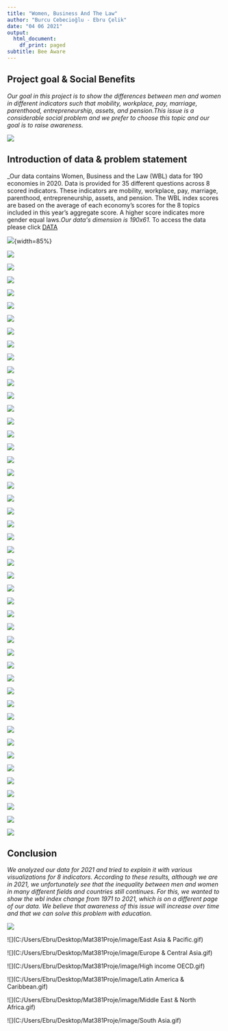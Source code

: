 ```yaml
---
title: "Women, Business And The Law"
author: "Burcu Cebecioğlu - Ebru Çelik"
date: "04 06 2021"
output:
  html_document:
    df_print: paged
subtitle: Bee Aware
---
```




## Project goal & Social Benefits

_Our goal in this project is to show the differences between men and women in different indicators such that mobility, workplace, pay, marriage, parenthood, entrepreneurship, assets, and pension.This issue is a considerable social problem and we prefer to choose this topic and our goal is to raise awareness._

![](https://openknowledge.worldbank.org/bitstream/handle/10986/35094/9781464816529.pdf.jpg?sequence=3&isAllowed=y)


## Introduction of data & problem statement
_Our data contains Women, Business and the Law (WBL) data for 190 economies in 2020. Data is provided for 35 different questions across 8 scored indicators. These indicators are mobility, workplace, pay, marriage, parenthood, entrepreneurship, assets, and pension. The WBL index scores are based on the average of each economy’s scores for the 8 topics included in this year’s aggregate score. A higher score indicates more gender equal laws._Our data's dimension is 190x61._
To access the data please click
[DATA](https://datacatalog.worldbank.org/dataset/women-business-and-law)

![](http://blogs.worldbank.org/sites/default/files/blogs-images/2020-01/indicators_graphic.png){width=85%}

![](C:/Users/Ebru/Desktop/Mat381Proje/image/nocpr.jpg)

![](C:/Users/Ebru/Desktop/Mat381Proje/image/noil.jpg)

![](C:/Users/Ebru/Desktop/Mat381Proje/image/m.jpg)

![](C:/Users/Ebru/Desktop/Mat381Proje/image/m1.jpg)

![](C:/Users/Ebru/Desktop/Mat381Proje/image/m2.jpg)

![](C:/Users/Ebru/Desktop/Mat381Proje/image/m3.jpg)

![](C:/Users/Ebru/Desktop/Mat381Proje/image/m4.jpg)

![](C:/Users/Ebru/Desktop/Mat381Proje/image/w.jpg)

![](C:/Users/Ebru/Desktop/Mat381Proje/image/w1.jpg)

![](C:/Users/Ebru/Desktop/Mat381Proje/image/w2.jpg)

![](C:/Users/Ebru/Desktop/Mat381Proje/image/w3.jpg)

![](C:/Users/Ebru/Desktop/Mat381Proje/image/w4.jpg)

![](C:/Users/Ebru/Desktop/Mat381Proje/image/p.jpg)

![](C:/Users/Ebru/Desktop/Mat381Proje/image/p1.jpg)

![](C:/Users/Ebru/Desktop/Mat381Proje/image/p2.jpg)

![](C:/Users/Ebru/Desktop/Mat381Proje/image/p3.jpg)

![](C:/Users/Ebru/Desktop/Mat381Proje/image/p4.jpg)

![](C:/Users/Ebru/Desktop/Mat381Proje/image/mr.jpg)

![](C:/Users/Ebru/Desktop/Mat381Proje/image/mr1.jpg)

![](C:/Users/Ebru/Desktop/Mat381Proje/image/mr2.jpg)

![](C:/Users/Ebru/Desktop/Mat381Proje/image/mr3.jpg)

![](C:/Users/Ebru/Desktop/Mat381Proje/image/mr4.jpg)

![](C:/Users/Ebru/Desktop/Mat381Proje/image/mr5.jpg)

![](C:/Users/Ebru/Desktop/Mat381Proje/image/pr.jpg)

![](C:/Users/Ebru/Desktop/Mat381Proje/image/pr1.jpg)

![](C:/Users/Ebru/Desktop/Mat381Proje/image/pr2.jpg)

![](C:/Users/Ebru/Desktop/Mat381Proje/image/pr3.jpg)

![](C:/Users/Ebru/Desktop/Mat381Proje/image/pr4.jpg)

![](C:/Users/Ebru/Desktop/Mat381Proje/image/pr5.jpg)

![](C:/Users/Ebru/Desktop/Mat381Proje/image/e.jpg)

![](C:/Users/Ebru/Desktop/Mat381Proje/image/e1.jpg)

![](C:/Users/Ebru/Desktop/Mat381Proje/image/e2.jpg)

![](C:/Users/Ebru/Desktop/Mat381Proje/image/e3.jpg)

![](C:/Users/Ebru/Desktop/Mat381Proje/image/e4.jpg)

![](C:/Users/Ebru/Desktop/Mat381Proje/image/ps.jpg)

![](C:/Users/Ebru/Desktop/Mat381Proje/image/ps1.jpg)

![](C:/Users/Ebru/Desktop/Mat381Proje/image/ps2.jpg)

![](C:/Users/Ebru/Desktop/Mat381Proje/image/ps3.jpg)

![](C:/Users/Ebru/Desktop/Mat381Proje/image/ps4.jpg)

![](C:/Users/Ebru/Desktop/Mat381Proje/image/east_asia.jpg)

![](C:/Users/Ebru/Desktop/Mat381Proje/image/europe.jpg)

![](C:/Users/Ebru/Desktop/Mat381Proje/image/high_income.jpg)

![](C:/Users/Ebru/Desktop/Mat381Proje/image/latin_america.jpg)

![](C:/Users/Ebru/Desktop/Mat381Proje/image/middle_east.jpg)

![](C:/Users/Ebru/Desktop/Mat381Proje/image/south_asia.jpg)

![](C:/Users/Ebru/Desktop/Mat381Proje/image/subsaharan.jpg)

## Conclusion
_We analyzed our data for 2021 and tried to explain it with various visualizations for 8 indicators. According to these results, although we are in 2021, we unfortunately see that the inequality between men and women in many different fields and countries still continues.
For this, we wanted to show the wbl index change from 1971 to 2021, which is on a different page of our data. We believe that awareness of this issue will increase over time and that we can solve this problem with education._

![](https://wbl.worldbank.org/content/dam/photos/780x439/2020/mar/WBL_Banner_022820_OP1.jpg)

![](C:/Users/Ebru/Desktop/Mat381Proje/image/East Asia & Pacific.gif)

![](C:/Users/Ebru/Desktop/Mat381Proje/image/Europe & Central Asia.gif)

![](C:/Users/Ebru/Desktop/Mat381Proje/image/High income OECD.gif)

![](C:/Users/Ebru/Desktop/Mat381Proje/image/Latin America & Caribbean.gif)

![](C:/Users/Ebru/Desktop/Mat381Proje/image/Middle East & North Africa.gif)

![](C:/Users/Ebru/Desktop/Mat381Proje/image/South Asia.gif)



